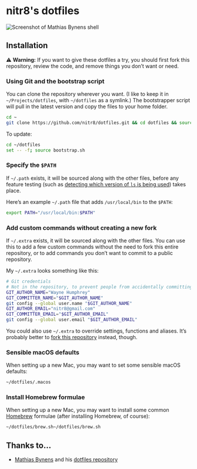 # nitr8's dotfiles

![Screenshot of Mathias Bynens shell](https://i.imgur.com/.png)

## Installation

:warning: **Warning:** If you want to give these dotfiles a try, you should first fork this repository, review the code, and remove things you don’t want or need.

### Using Git and the bootstrap script

You can clone the repository wherever you want. (I like to keep it in `~/Projects/dotfiles`, with `~/dotfiles` as a symlink.) The bootstrapper script will pull in the latest version and copy the files to your home folder.

```bash
cd ~
git clone https://github.com/nitr8/dotfiles.git && cd dotfiles && source bootstrap.sh
```

To update:

```bash
cd ~/dotfiles
set -- -f; source bootstrap.sh
```

### Specify the `$PATH`

If `~/.path` exists, it will be sourced along with the other files, before any feature testing (such as [detecting which version of `ls` is being used](https://github.com/mathiasbynens/dotfiles/blob/aff769fd75225d8f2e481185a71d5e05b76002dc/.aliases#L21-26)) takes place.

Here’s an example `~/.path` file that adds `/usr/local/bin` to the `$PATH`:

```bash
export PATH="/usr/local/bin:$PATH"
```

### Add custom commands without creating a new fork

If `~/.extra` exists, it will be sourced along with the other files. You can use this to add a few custom commands without the need to fork this entire repository, or to add commands you don’t want to commit to a public repository.

My `~/.extra` looks something like this:

```bash
# Git credentials
# Not in the repository, to prevent people from accidentally committing 
GIT_AUTHOR_NAME="Wayne Humphrey"
GIT_COMMITTER_NAME="$GIT_AUTHOR_NAME"
git config --global user.name "$GIT_AUTHOR_NAME"
GIT_AUTHOR_EMAIL="nitr8@gmail.com"
GIT_COMMITTER_EMAIL="$GIT_AUTHOR_EMAIL"
git config --global user.email "$GIT_AUTHOR_EMAIL"
```

You could also use `~/.extra` to override settings, functions and aliases. It’s probably better to [fork this repository](https://github.com/nitr8/dotfiles/fork) instead, though.

### Sensible macOS defaults

When setting up a new Mac, you may want to set some sensible macOS defaults:

```bash
~/dotfiles/.macos
```

### Install Homebrew formulae

When setting up a new Mac, you may want to install some common [Homebrew](http://brew.sh/) formulae (after installing Homebrew, of course):

```bash
~/dotfiles/brew.sh~/dotfiles/brew.sh
```

## Thanks to…

* [Mathias Bynens](https://mathiasbynens.be/) and his [dotfiles repository](https://github.com/mathiasbynens/dotfiles)